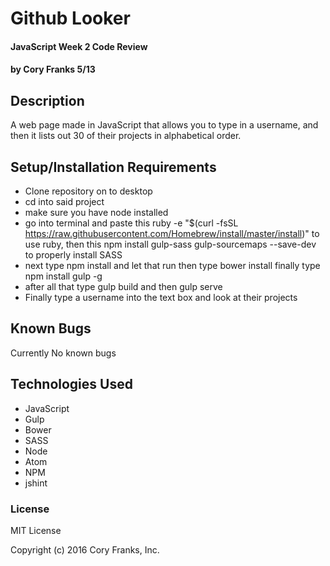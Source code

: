 # Github Looker

#### JavaScript Week 2 Code Review

#### by Cory Franks 5/13
## Description
A web page made in JavaScript that allows you to type in a username, and then it lists out 30 of their projects in alphabetical order.

## Setup/Installation Requirements

* Clone repository on to desktop
* cd into said project
* make sure you have node installed
* go into terminal and paste this ruby -e "$(curl -fsSL https://raw.githubusercontent.com/Homebrew/install/master/install)" to use ruby, then this npm install gulp-sass gulp-sourcemaps --save-dev to properly install SASS
* next type npm install and let that run then type bower install finally type npm install gulp -g
* after all that type gulp build and then gulp serve
* Finally type a username into the text box and look at their projects



## Known Bugs
Currently No known bugs

## Technologies Used
* JavaScript
* Gulp
* Bower
* SASS
* Node
* Atom
* NPM
* jshint

### License

MIT License

Copyright (c) 2016 Cory Franks, Inc.
